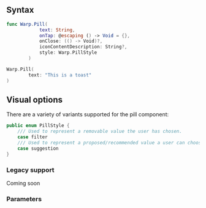 

## Syntax

```swift example
func Warp.Pill(
            text: String,
            onTap: @escaping () -> Void = {},
            onClose: (() -> Void)?,
            iconContentDescription: String?,
            style: Warp.PillStyle
        )
```
```swift example
Warp.Pill(
        text: "This is a toast"
)
```
## Visual options

There are a variety of variants supported for the pill component:

```swift example
public enum PillStyle {
    /// Used to represent a removable value the user has chosen.
    case filter
    /// Used to represent a proposed/recommended value a user can choose.
    case suggestion
}
```

### Legacy support
Coming soon

### Parameters

<api-table type=iOS component="Pill" />